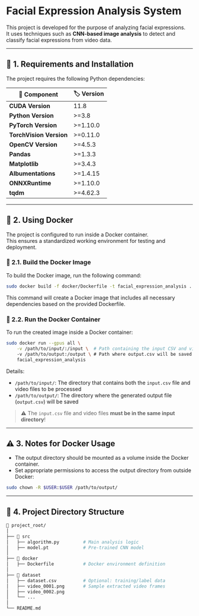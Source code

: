 # **Facial Expression Analysis System**

This project is developed for the purpose of analyzing facial expressions.  
It uses techniques such as **CNN-based image analysis** to detect and classify facial expressions from video data.

---

## **📌 1. Requirements and Installation**

The project requires the following Python dependencies:

| 🔧 Component            | 🏷️ Version |
| ---------------------- | ---------- |
| **CUDA Version**       | 11.8       |
| **Python Version**     | >=3.8      |
| **PyTorch Version**    | >=1.10.0   |
| **TorchVision Version**| >=0.11.0   |
| **OpenCV Version**     | >=4.5.3    |
| **Pandas**             | >=1.3.3    |
| **Matplotlib**         | >=3.4.3    |
| **Albumentations**     | >=1.4.15   |
| **ONNXRuntime**        | >=1.10.0   |
| **tqdm**               | >=4.62.3   |

---

## **🐳 2. Using Docker**

The project is configured to run inside a Docker container.  
This ensures a standardized working environment for testing and deployment.

### **📌 2.1. Build the Docker Image**

To build the Docker image, run the following command:

```bash
sudo docker build -f docker/Dockerfile -t facial_expression_analysis .
```

This command will create a Docker image that includes all necessary dependencies based on the provided Dockerfile.

### **📌 2.2. Run the Docker Container**

To run the created image inside a Docker container:

```bash
sudo docker run --gpus all \
    -v /path/to/input/:/input \  # Path containing the input CSV and video files
    -v /path/to/output:/output \ # Path where output.csv will be saved
    facial_expression_analysis
```

Details:

- `/path/to/input/`: The directory that contains both the `input.csv` file and video files to be processed  
- `/path/to/output/`: The directory where the generated output file (`output.csv`) will be saved

> ⚠️ The `input.csv` file and video files **must be in the same input directory**!

---

## **⚠️ 3. Notes for Docker Usage**

- The output directory should be mounted as a volume inside the Docker container.
- Set appropriate permissions to access the output directory from outside Docker:

```bash
sudo chown -R $USER:$USER /path/to/output/
```

---

## **📂 4. Project Directory Structure**

```bash
📂 project_root/
│
├── 📂 src
│   ├── algorithm.py         # Main analysis logic
│   ├── model.pt             # Pre-trained CNN model
│
├── 📂 docker
│   ├── Dockerfile           # Docker environment definition
│
├── 📂 dataset
│   ├── dataset.csv          # Optional: training/label data
│   ├── video_0001.png       # Sample extracted video frames
│   ├── video_0002.png
│   └── ...
│
└── README.md
```
